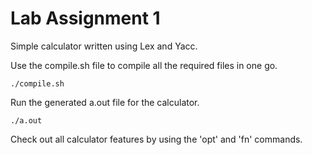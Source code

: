 # Lab Assignment 1

Simple calculator written using Lex and Yacc.

Use the compile.sh file to compile all the required files in one go.

	./compile.sh

Run the generated a.out file for the calculator.

	./a.out

Check out all calculator features by using the 'opt' and 'fn' commands.
